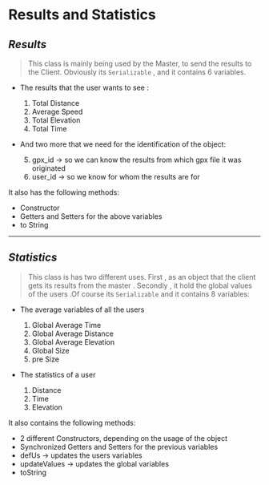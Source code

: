 # Results and Statistics

## *Results*
> This class is mainly being used by the Master, to send the results to the Client. Obviously its `Serializable` , and it contains 6 variables.

- The results that the user wants to see :
    1. Total Distance
    2. Average Speed
    3. Total Elevation 
    4. Total Time  

- And two more that we need for the identification of the object:

    5. gpx_id -> so we can know the results from which gpx file it was originated
    6. user_id -> so we know for whom the results are for 


 It also has the following methods:
- Constructor 
- Getters and Setters for the above variables
- to String 
---
## *Statistics* 
> This class is has two different uses. First , as an object that the client gets its results from the master . Secondly , it hold the global values of the users .Of course its `Serializable` and it contains 8 variables:

- The average variables of all the users
    1. Global Average Time 
    2. Global Average Distance 
    3. Global Average Elevation
    4. Global Size 
    5. pre Size 

- The statistics of a user
    1. Distance
    2. Time 
    3. Elevation 

It also contains the following methods:
- 2 different Constructors, depending on the usage of the object
- Synchronized Getters and Setters for the previous variables
- defUs -> updates the users variables 
- updateValues -> updates the global variables
- toString

